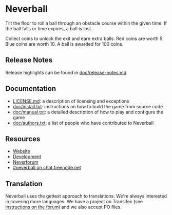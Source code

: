 # Neverball

Tilt the  floor to roll a  ball through an obstacle  course within the
given  time.  If  the  ball falls  or time  expires, a ball is lost.

Collect coins to unlock the exit  and earn extra balls.  Red coins are
worth 5.  Blue coins are worth 10.  A ball is awarded for 100 coins.

## Release Notes

Release highlights can be found in [doc/release-notes.md](doc/release-notes.md).

## Documentation

* [LICENSE.md](LICENSE.md): a description of licensing and exceptions
* [doc/install.txt](doc/install.txt): instructions on how to build the
  game from source code
* [doc/manual.txt](doc/manual.txt): a detailed description of how to
  play and configure the game
* [doc/authors.txt](doc/authors.txt): a list of people who have
  contributed to Neverball

## Resources

* [Website](http://neverball.org/)
* [Development](http://github.com/Neverball)
* [Neverforum](http://neverforum.com/)
* [#neverball on chat.freenode.net](http://webchat.freenode.net/)

## Translation

Neverball uses the gettext approach to translations. We're always
interested in covering more languages. We have a project on Transifex
(see [instructions on the forum][tx]) and we also accept PO files.

[tx]: http://neverforum.com/fmpbo/viewtopic.php?id=2741
